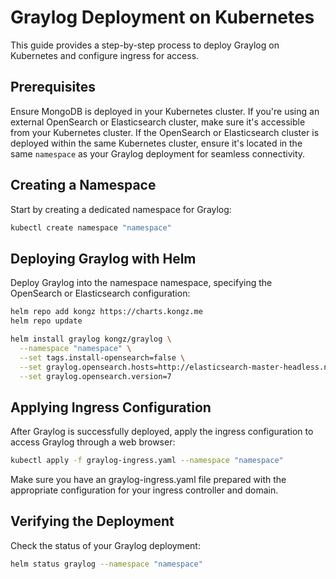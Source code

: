 # Graylog Deployment on Kubernetes

This guide provides a step-by-step process to deploy Graylog on Kubernetes and configure ingress for access.

## Prerequisites

Ensure MongoDB is deployed in your Kubernetes cluster. If you're using an external OpenSearch or Elasticsearch cluster, make sure it's accessible from your Kubernetes cluster. If the OpenSearch or Elasticsearch cluster is deployed within the same Kubernetes cluster, ensure it's located in the same `namespace` as your Graylog deployment for seamless connectivity.

## Creating a Namespace

Start by creating a dedicated namespace for Graylog:

```bash
kubectl create namespace "namespace"
```
## Deploying Graylog with Helm

Deploy Graylog into the namespace namespace, specifying the OpenSearch or Elasticsearch configuration:
```bash
helm repo add kongz https://charts.kongz.me
helm repo update

helm install graylog kongz/graylog \
  --namespace "namespace" \
  --set tags.install-opensearch=false \
  --set graylog.opensearch.hosts=http://elasticsearch-master-headless.namespace.svc.cluster.local:9200 \
  --set graylog.opensearch.version=7
```

## Applying Ingress Configuration
After Graylog is successfully deployed, apply the ingress configuration to access Graylog through a web browser:
```bash
kubectl apply -f graylog-ingress.yaml --namespace "namespace"
```
Make sure you have an graylog-ingress.yaml file prepared with the appropriate configuration for your ingress controller and domain.

## Verifying the Deployment

Check the status of your Graylog deployment:
```bash
helm status graylog --namespace "namespace"
```
